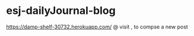 # esj-dailyJournal-blog
https://damp-shelf-30732.herokuapp.com/
@ visit </compose> , to compse a new post

